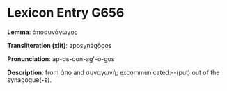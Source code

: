 # Lexicon Entry G656

**Lemma**: ἀποσυνάγωγος

**Transliteration (xlit)**: aposynágōgos

**Pronunciation**: ap-os-oon-ag'-o-gos

**Description**:
from ἀπό and συναγωγή; excommunicated:--(put) out of the synagogue(-s).
